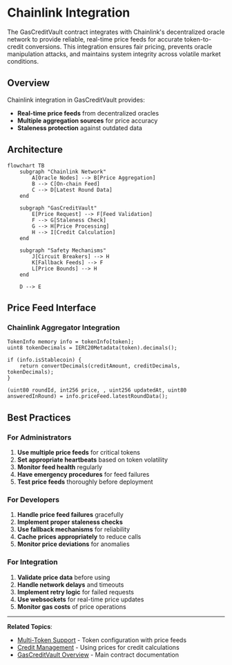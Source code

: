 # Chainlink Integration

The GasCreditVault contract integrates with Chainlink's decentralized oracle network to provide reliable, real-time price feeds for accurate token-to-credit conversions. This integration ensures fair pricing, prevents oracle manipulation attacks, and maintains system integrity across volatile market conditions.

## Overview

Chainlink integration in GasCreditVault provides:
- **Real-time price feeds** from decentralized oracles
- **Multiple aggregation sources** for price accuracy
- **Staleness protection** against outdated data

## Architecture

```mermaid
flowchart TB
    subgraph "Chainlink Network"
        A[Oracle Nodes] --> B[Price Aggregation]
        B --> C[On-chain Feed]
        C --> D[Latest Round Data]
    end
    
    subgraph "GasCreditVault"
        E[Price Request] --> F[Feed Validation]
        F --> G[Staleness Check]
        G --> H[Price Processing]
        H --> I[Credit Calculation]
    end
    
    subgraph "Safety Mechanisms"
        J[Circuit Breakers] --> H
        K[Fallback Feeds] --> F
        L[Price Bounds] --> H
    end
    
    D --> E
```

## Price Feed Interface

### Chainlink Aggregator Integration

```solidity
TokenInfo memory info = tokenInfo[token];
uint8 tokenDecimals = IERC20Metadata(token).decimals();

if (info.isStablecoin) {
    return convertDecimals(creditAmount, creditDecimals, tokenDecimals);
}

(uint80 roundId, int256 price, , uint256 updatedAt, uint80 answeredInRound) = info.priceFeed.latestRoundData();
```

## Best Practices

### For Administrators

1. **Use multiple price feeds** for critical tokens
2. **Set appropriate heartbeats** based on token volatility
3. **Monitor feed health** regularly
4. **Have emergency procedures** for feed failures
5. **Test price feeds** thoroughly before deployment

### For Developers

1. **Handle price feed failures** gracefully
2. **Implement proper staleness checks**
3. **Use fallback mechanisms** for reliability
4. **Cache prices appropriately** to reduce calls
5. **Monitor price deviations** for anomalies

### For Integration

1. **Validate price data** before using
2. **Handle network delays** and timeouts
3. **Implement retry logic** for failed requests
4. **Use websockets** for real-time price updates
5. **Monitor gas costs** of price operations

---

**Related Topics**:
- [Multi-Token Support](multi-token-support.md) - Token configuration with price feeds
- [Credit Management](credit-management.md) - Using prices for credit calculations
- [GasCreditVault Overview](../gascreditvault.md) - Main contract documentation

